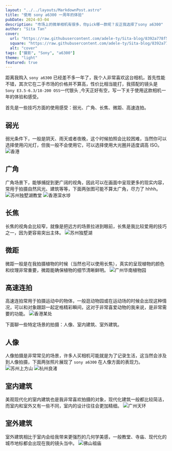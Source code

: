 ```yaml
---
layout: "../../layouts/MarkdownPost.astro"
title: "使用 sony a6300 一周年的体验"
pubDate: 2024-03-04
description: "市场上的微单相机有很多，你pick哪一款呢？反正我选择了sony a6300"
author: "Sita Tan"
cover:
  url: "https://raw.githubusercontent.com/adele-ty/Sita-blog/8392a778f5436d7d647973d6cab1cb1fd8c60f26/public/Sony-a6000/IMG_1044.JPG"
  square: "https://raw.githubusercontent.com/adele-ty/Sita-blog/8392a778f5436d7d647973d6cab1cb1fd8c60f26/public/Sony-a6000/IMG_1044.JPG"
  alt: "cover"
tags: ["摄影", "Sony", "a6300"]
theme: "light"
featured: true
---
```


距离我购入 `sony a6300` 已经差不多一年了，我个人非常喜欢这台相机，首先性能不错，其次它在二手市场的价格并不算高，性价比相当能打，我搭配的镜头是 `Sony E3.5-6.3/18-200 OSS`一代银头 ,今天正好有空，写一下关于使用这款相机一年的体验和感受。

首先是一些技巧方面的使用感受：弱光、广角、长焦、微距、高速连拍。

## 弱光

弱光条件下，一般是阴天、雨天或者夜晚，这个时候拍照会比较困难，当然你可以选择使用闪光灯，但我一般不会使用它，可以选择使用大光圈并适度调高 ISO。
![香港](https://github.com/adele-ty/Sita-blog/blob/main/public/Sony-a6300/1.JPG?raw=true)


## 广角

广角场景下，能够捕捉到更广阔的视角，因此可以在画面中呈现更多的现实内容，常用于拍摄自然风光、建筑等等，下面两张图可能不算太广角，尽力了 hhhh。
![苏州独墅湖教堂](https://github.com/adele-ty/Sita-blog/blob/main/public/Sony-a6300/2.JPG?raw=true)
![香港深水埗](https://github.com/adele-ty/Sita-blog/blob/main/public/Sony-a6300/3.JPG?raw=true)

## 长焦

长焦的视角会比较窄，就像是把远方的场景拉进到眼前，长焦是我比较爱用的技巧之一，因为更容易突出主体。
![苏州独墅湖](https://github.com/adele-ty/Sita-blog/blob/main/public/Sony-a6300/4.JPG?raw=true)

## 微距

微距一般是在我拍摄植物的时候（当然也可以使用长焦），真实的呈现植物的颜色和纹理非常重要，微距能确保植物的细节清晰鲜明。
![广州华南植物园](https://github.com/adele-ty/Sita-blog/blob/main/public/Sony-a6300/5.JPG?raw=true)

## 高速连拍

高速连拍常用于拍摄运动中的物体，一般逛动物园或在运动场的时候会出现这种情况，可以和对象跟踪一起定格精彩瞬间，这对于非常喜爱动物的我来说，是非常需要的功能。
![香港某处](https://github.com/adele-ty/Sita-blog/blob/main/public/Sony-a6300/6.JPG?raw=true)

下面聊一些特定场景的拍摄：人像、室内建筑、室外建筑。

## 人像

人像拍摄是非常常见的场景，许多人买相机可能就是为了记录生活，这当然会涉及到人像拍摄，下面两张照片展现了 `sony a6300` 在人像方面的表现力。
![苏州上方山](https://github.com/adele-ty/Sita-blog/blob/main/public/Sony-a6300/7.JPG?raw=true)
![杭州良渚](https://github.com/adele-ty/Sita-blog/blob/main/public/Sony-a6300/8.JPG?raw=true)

## 室内建筑

美观现代化的室内建筑也是我非常喜欢拍摄的对象，现代化建筑一般都比较简洁，而室内和室外又有一些不同，室内的设计往往会更加精细。
![广州天环](https://github.com/adele-ty/Sita-blog/blob/main/public/Sony-a6300/9.JPG?raw=true)

## 室外建筑

室外建筑相比于室内会给我带来更强烈的几何学美感，一般教堂、寺庙、现代化的城市地标都会出现在我的镜头当中。
![佛山祖庙](https://github.com/adele-ty/Sita-blog/blob/main/public/Sony-a6300/10.JPG?raw=true)

